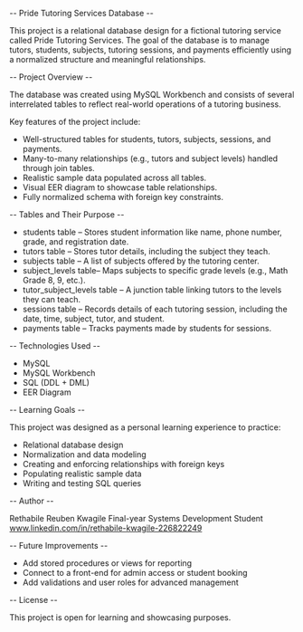 -- Pride Tutoring Services Database --

This project is a relational database design for a fictional tutoring service called Pride Tutoring Services. The goal of the database is to manage tutors, students, subjects, tutoring sessions, and payments efficiently using a normalized structure and meaningful relationships.

--  Project Overview --

The database was created using MySQL Workbench and consists of several interrelated tables to reflect real-world operations of a tutoring business.

Key features of the project include:
- Well-structured tables for students, tutors, subjects, sessions, and payments.
- Many-to-many relationships (e.g., tutors and subject levels) handled through join tables.
- Realistic sample data populated across all tables.
- Visual EER diagram to showcase table relationships.
- Fully normalized schema with foreign key constraints.



--  Tables and Their Purpose --

- students table – Stores student information like name, phone number, grade, and registration date.
- tutors table – Stores tutor details, including the subject they teach.
- subjects table – A list of subjects offered by the tutoring center.
- subject_levels table– Maps subjects to specific grade levels (e.g., Math Grade 8, 9, etc.).
- tutor_subject_levels table – A junction table linking tutors to the levels they can teach.
- sessions table – Records details of each tutoring session, including the date, time, subject, tutor, and student.
- payments table – Tracks payments made by students for sessions.


-- Technologies Used --

- MySQL
- MySQL Workbench
- SQL (DDL + DML)
- EER Diagram


--  Learning Goals --

This project was designed as a personal learning experience to practice:
- Relational database design
- Normalization and data modeling
- Creating and enforcing relationships with foreign keys
- Populating realistic sample data
- Writing and testing SQL queries



--  Author --

Rethabile Reuben Kwagile 
Final-year Systems Development Student  
www.linkedin.com/in/rethabile-kwagile-226822249



-- Future Improvements --

- Add stored procedures or views for reporting
- Connect to a front-end for admin access or student booking
- Add validations and user roles for advanced management



-- License --

This project is open for learning and showcasing purposes.






